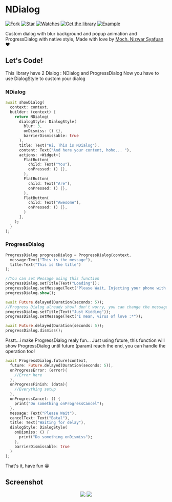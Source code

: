 # NDialog 
[![Fork](https://img.shields.io/github/forks/nizwar/ndialog?style=social)](https://github.com/nizwar/ndialog/fork)&nbsp;[![Star](https://img.shields.io/github/stars/nizwar/ndialog?style=social)](https://github.com/nizwar/ndialog/star)&nbsp;[![Watches](https://img.shields.io/github/watchers/nizwar/ndialog?style=social)](https://github.com/nizwar/ndialog/)&nbsp;[![Get the library](https://img.shields.io/badge/Get%20library-pub-blue)](https://pub.dev/packages/ndialog)&nbsp;[![Example](https://img.shields.io/badge/Example-Ex-success)](https://pub.dev/packages/ndialog#-example-tab-)

Custom dialog with blur background and popup animation and ProgressDialog with native style, Made with love by [Moch. Nizwar Syafuan](https://fb.com/nizwar.richardo) ❤

## Let's Code!
This library have 2 Dialog : NDialog and ProgressDialog
Now you have to use DialogStyle to custom your dialog

### NDialog 
``` dart
await showDialog(
  context: context,
  builder: (context) {
    return NDialog(
      dialogStyle: DialogStyle(
        blur: 3,
        onDismiss: () {}, 
        barrierDismissable: true
      ),
      title: Text("Hi, This is NDialog"),
      content: Text("And here your content, hoho... "),
      actions: <Widget>[
        FlatButton(
          child: Text("You"),
          onPressed: () {},
        ),
        FlatButton(
          child: Text("Are"),
          onPressed: () {},
        ),
        FlatButton(
          child: Text("Awesome"),
          onPressed: () {},
        )
      ],
    );
  }
);
```

### ProgressDialog
``` dart
ProgressDialog progressDialog = ProgressDialog(context, 
  message:Text("This is the message"), 
  title:Text("This is the title")
);

//You can set Message using this function
progressDialog.setTitle(Text("Loading"));
progressDialog.setMessage(Text("Please Wait, Injecting your phone with my virus"));
progressDialog.show();

await Future.delayed(Duration(seconds: 5));
//Progress Dialog already show? don't worry, you can change the message :D
progressDialog.setTitle(Text("Just Kidding"));
progressDialog.setMessage(Text("I mean, virus of love :*"));

await Future.delayed(Duration(seconds: 5));
progressDialog.dismiss();
```

Psstt...i make ProgressDialog realy fun...
Just using future, this function will show ProgressDialog until future (param) reach the end, you can handle the operation too!

``` dart
await ProgressDialog.future(context,
  future: Future.delayed(Duration(seconds: 5)),
  onProgressError: (error){
    //Error here
  },
  onProgressFinish: (data){
    //Everything setup
  },
  onProgressCancel: () {
    print("Do something onProgressCancel");
  },
  message: Text("Please Wait"),
  cancelText: Text("Batal"),
  title: Text("Waiting for delay"), 
  dialogStyle: DialogStyle(
    onDismiss: () {
      print("Do something onDismiss");
    },
    barrierDismissable: true
  )
);
```
That's it, have fun 😀

## Screenshot
<p align="center">
  <a href="https://1.bp.blogspot.com/-x9i-ZikgprA/XZRHrF1AP5I/AAAAAAAAGyc/ZqqSsHN-_aUOscsTUqn8-I3V6OwBWJDBwCLcBGAsYHQ/s2000/Screenshot_20191002_134440%255B1%255D.jpg"> <img src="https://1.bp.blogspot.com/-x9i-ZikgprA/XZRHrF1AP5I/AAAAAAAAGyc/ZqqSsHN-_aUOscsTUqn8-I3V6OwBWJDBwCLcBGAsYHQ/s320/Screenshot_20191002_134440%255B1%255D.jpg"/></a> 
  <a href="https://1.bp.blogspot.com/-8ybIrlaNxeA/XZrBLCTxE6I/AAAAAAAAGzA/CpRWabOtuTAibsXhu_Oi8ZzjJIQo18X1wCLcBGAsYHQ/s2000/Screenshot_20191007_113509.jpg"> <img src="https://1.bp.blogspot.com/-8ybIrlaNxeA/XZrBLCTxE6I/AAAAAAAAGzA/CpRWabOtuTAibsXhu_Oi8ZzjJIQo18X1wCLcBGAsYHQ/s320/Screenshot_20191007_113509.jpg"/></a>
</p>  

